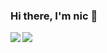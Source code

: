 ### Hi there, I'm nic 👋
<img align="left" src="https://github-readme-stats.vercel.app/api?username=nicholas-hgit&show_icons=true&theme=radical" />
<img align="left" src="https://github-readme-stats.vercel.app/api/top-langs/?username=nicholas-hgit&hide_progress=true"/>
 
